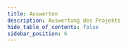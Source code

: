 ```yaml
---
title: Auswerten
description: Auswertung des Projekts
hide_table_of_contents: false
sidebar_position: 6
---
```

